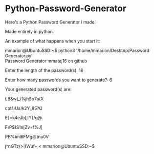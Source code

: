 # Python-Password-Generator
Here's a Python Password Generator i made!

Made entirely in python.

An example of what happens when you start it:

mmarion@UbuntuSSD:~$ python3 '/home/mmarion/Desktop/Password Generator.py'  
Password Generator
mmatej16 on github

Enter the length of the password(s): 16

Enter how many passwords you want to generate?: 6

Your generated password(s) are:

LB&w(_i%jhSo7a{X

cpt1)Ua/k2Y_85?Q

E}=k4eJb[jIY{/q@

F\P$(S1n[Zv+f%J]

PB%iml6FMg@)nu0V

j^nGTz{>|(Wuf+,<
mmarion@UbuntuSSD:~$ 

